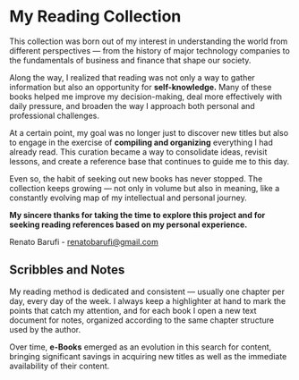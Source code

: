 # My Reading Collection

This collection was born out of my interest in understanding the world from different perspectives — from the history of major technology companies to the fundamentals of business and finance that shape our society.

Along the way, I realized that reading was not only a way to gather information but also an opportunity for **self-knowledge.** Many of these books helped me improve my decision-making, deal more effectively with daily pressure, and broaden the way I approach both personal and professional challenges.

At a certain point, my goal was no longer just to discover new titles but also to engage in the exercise of **compiling and organizing** everything I had already read. This curation became a way to consolidate ideas, revisit lessons, and create a reference base that continues to guide me to this day.

Even so, the habit of seeking out new books has never stopped. The collection keeps growing — not only in volume but also in meaning, like a constantly evolving map of my intellectual and personal journey.

**My sincere thanks for taking the time to explore this project and for seeking reading references based on my personal experience.**

Renato Barufi - [renatobarufi@gmail.com](mailto:renatobarufi@gmail.com)

## Scribbles and Notes

My reading method is dedicated and consistent — usually one chapter per day, every day of the week. I always keep a highlighter at hand to mark the points that catch my attention, and for each book I open a new text document for notes, organized according to the same chapter structure used by the author.

Over time, **e-Books** emerged as an evolution in this search for content, bringing significant savings in acquiring new titles as well as the immediate availability of their content.

